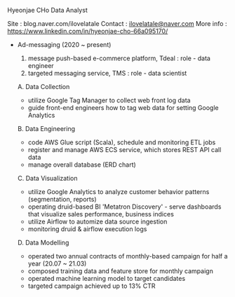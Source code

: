 Hyeonjae CHo
Data Analyst

Site : blog.naver.com/ilovelatale
Contact : ilovelatale@naver.com
More info : https://www.linkedin.com/in/hyeonjae-cho-66a095170/

- Ad-messaging (2020 ~ present)
    1. message push-based e-commerce platform, Tdeal : role - data engineer
    2. targeted messaging service, TMS : role - data scientist
    
    A. Data Collection
    
    - utilize Google Tag Manager to collect web front log data
    - guide front-end engineers how to tag web data for setting Google Analytics
    
    B. Data Engineering
    
    - code AWS Glue script (Scala), schedule and monitoring ETL jobs
    - register and manage AWS ECS service, which stores REST API call data
    - manage overall database (ERD chart)
    
    C. Data Visualization
    
    - utilize Google Analytics to analyze customer behavior patterns (segmentation, reports)
    - operating druid-based BI 'Metatron Discovery' - serve dashboards that visualize sales performance, business indices
    - utilize Airflow to automize data source ingestion
    - monitoring druid & airflow execution logs
    
    D. Data Modelling
    
    - operated two annual contracts of monthly-based campaign for half a year (20.07 ~ 21.03)
    - composed training data and feature store for monthly campaign
    - operated machine learning model to target candidates
    - targeted campaign achieved up to 13% CTR
